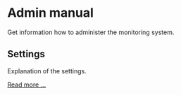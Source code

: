 Admin manual
============

Get information how to administer the monitoring system.

## Settings

Explanation of the settings.

[Read more ...](settings)